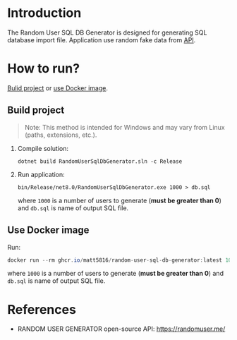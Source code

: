 # Introduction

The Random User SQL DB Generator is designed for generating SQL database import file. Application use random fake data from [API](https://randomuser.me).

# How to run?

[Bulid project](#build-project) or [use Docker image](#use-docker-image).

## Build project

> Note: This method is intended for Windows and may vary from Linux (paths, extensions, etc.).

1. Compile solution:
   ```shell
   dotnet build RandomUserSqlDbGenerator.sln -c Release
   ```
2. Run application:
   ```shell
   bin/Release/net8.0/RandomUserSqlDbGenerator.exe 1000 > db.sql
   ```
   where `1000` is a number of users to generate (**must be greater than 0**) and `db.sql` is name of output SQL file.

## Use Docker image

Run:

```csharp
docker run --rm ghcr.io/matt5816/random-user-sql-db-generator:latest 1000 > db.sql
```
where `1000` is a number of users to generate (**must be greater than 0**) and `db.sql` is name of output SQL file.

# References
* RANDOM USER GENERATOR open-source API: https://randomuser.me/